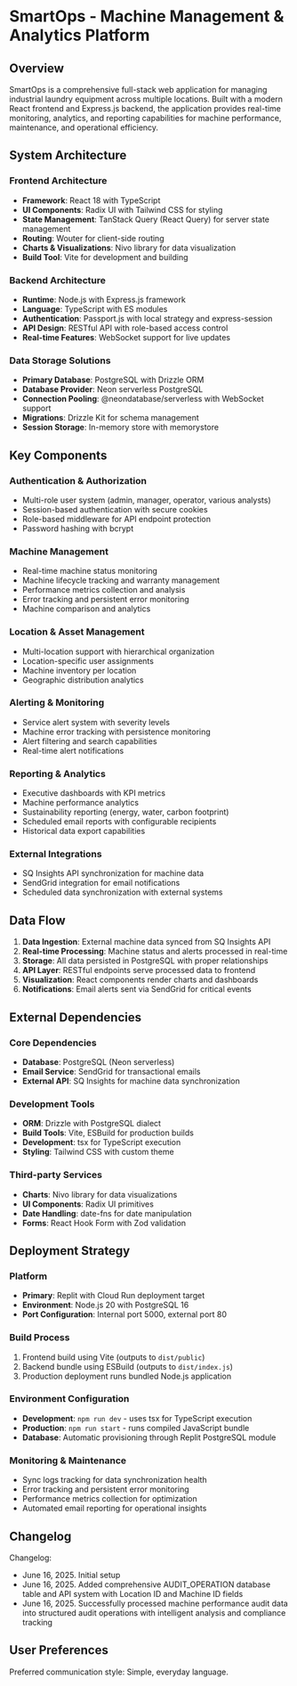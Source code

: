 # SmartOps - Machine Management & Analytics Platform

## Overview

SmartOps is a comprehensive full-stack web application for managing industrial laundry equipment across multiple locations. Built with a modern React frontend and Express.js backend, the application provides real-time monitoring, analytics, and reporting capabilities for machine performance, maintenance, and operational efficiency.

## System Architecture

### Frontend Architecture
- **Framework**: React 18 with TypeScript
- **UI Components**: Radix UI with Tailwind CSS for styling
- **State Management**: TanStack Query (React Query) for server state management
- **Routing**: Wouter for client-side routing
- **Charts & Visualizations**: Nivo library for data visualization
- **Build Tool**: Vite for development and building

### Backend Architecture
- **Runtime**: Node.js with Express.js framework
- **Language**: TypeScript with ES modules
- **Authentication**: Passport.js with local strategy and express-session
- **API Design**: RESTful API with role-based access control
- **Real-time Features**: WebSocket support for live updates

### Data Storage Solutions
- **Primary Database**: PostgreSQL with Drizzle ORM
- **Database Provider**: Neon serverless PostgreSQL
- **Connection Pooling**: @neondatabase/serverless with WebSocket support
- **Migrations**: Drizzle Kit for schema management
- **Session Storage**: In-memory store with memorystore

## Key Components

### Authentication & Authorization
- Multi-role user system (admin, manager, operator, various analysts)
- Session-based authentication with secure cookies
- Role-based middleware for API endpoint protection
- Password hashing with bcrypt

### Machine Management
- Real-time machine status monitoring
- Machine lifecycle tracking and warranty management
- Performance metrics collection and analysis
- Error tracking and persistent error monitoring
- Machine comparison and analytics

### Location & Asset Management
- Multi-location support with hierarchical organization
- Location-specific user assignments
- Machine inventory per location
- Geographic distribution analytics

### Alerting & Monitoring
- Service alert system with severity levels
- Machine error tracking with persistence monitoring
- Alert filtering and search capabilities
- Real-time alert notifications

### Reporting & Analytics
- Executive dashboards with KPI metrics
- Machine performance analytics
- Sustainability reporting (energy, water, carbon footprint)
- Scheduled email reports with configurable recipients
- Historical data export capabilities

### External Integrations
- SQ Insights API synchronization for machine data
- SendGrid integration for email notifications
- Scheduled data synchronization with external systems

## Data Flow

1. **Data Ingestion**: External machine data synced from SQ Insights API
2. **Real-time Processing**: Machine status and alerts processed in real-time
3. **Storage**: All data persisted in PostgreSQL with proper relationships
4. **API Layer**: RESTful endpoints serve processed data to frontend
5. **Visualization**: React components render charts and dashboards
6. **Notifications**: Email alerts sent via SendGrid for critical events

## External Dependencies

### Core Dependencies
- **Database**: PostgreSQL (Neon serverless)
- **Email Service**: SendGrid for transactional emails
- **External API**: SQ Insights for machine data synchronization

### Development Tools
- **ORM**: Drizzle with PostgreSQL dialect
- **Build Tools**: Vite, ESBuild for production builds
- **Development**: tsx for TypeScript execution
- **Styling**: Tailwind CSS with custom theme

### Third-party Services
- **Charts**: Nivo library for data visualizations
- **UI Components**: Radix UI primitives
- **Date Handling**: date-fns for date manipulation
- **Forms**: React Hook Form with Zod validation

## Deployment Strategy

### Platform
- **Primary**: Replit with Cloud Run deployment target
- **Environment**: Node.js 20 with PostgreSQL 16
- **Port Configuration**: Internal port 5000, external port 80

### Build Process
1. Frontend build using Vite (outputs to `dist/public`)
2. Backend bundle using ESBuild (outputs to `dist/index.js`)
3. Production deployment runs bundled Node.js application

### Environment Configuration
- **Development**: `npm run dev` - uses tsx for TypeScript execution
- **Production**: `npm run start` - runs compiled JavaScript bundle
- **Database**: Automatic provisioning through Replit PostgreSQL module

### Monitoring & Maintenance
- Sync logs tracking for data synchronization health
- Error tracking and persistent error monitoring
- Performance metrics collection for optimization
- Automated email reporting for operational insights

## Changelog

Changelog:
- June 16, 2025. Initial setup
- June 16, 2025. Added comprehensive AUDIT_OPERATION database table and API system with Location ID and Machine ID fields
- June 16, 2025. Successfully processed machine performance audit data into structured audit operations with intelligent analysis and compliance tracking

## User Preferences

Preferred communication style: Simple, everyday language.